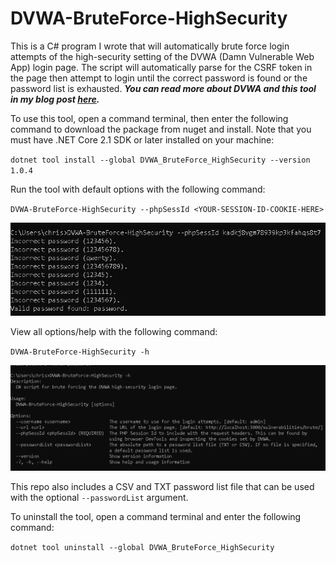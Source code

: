 # DVWA-BruteForce-HighSecurity

This is a C# program I wrote that will automatically brute force login attempts of the high-security setting of the DVWA (Damn Vulnerable Web App) login page. The script will automatically parse for the CSRF token in the page then attempt to login until the correct password is found or the password list is exhausted. ***You can read more about DVWA and this tool in my blog post [here](https://christhegreat1.substack.com/p/writing-a-c-cli-tool-for-dvwa-login).***

To use this tool, open a command terminal, then enter the following command to download the package from nuget and install. Note that you must have .NET Core 2.1 SDK or later installed on your machine:

`dotnet tool install --global DVWA_BruteForce_HighSecurity --version 1.0.4`

Run the tool with default options with the following command:

`DVWA-BruteForce-HighSecurity --phpSessId <YOUR-SESSION-ID-COOKIE-HERE>`

![Default command](Images/CLI-solution.png)

View all options/help with the following command:

`DVWA-BruteForce-HighSecurity -h`

![Help command](Images/CLI-Help-option.png)

This repo also includes a CSV and TXT password list file that can be used with the optional `--passwordList` argument.

To uninstall the tool, open a command terminal and enter the following command:

`dotnet tool uninstall --global DVWA_BruteForce_HighSecurity`
